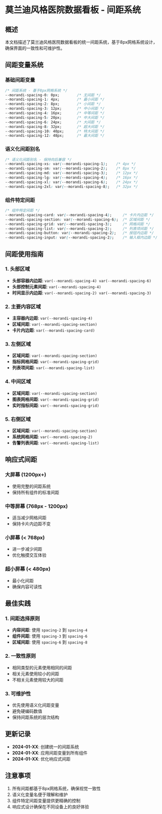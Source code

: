 # 莫兰迪风格医院数据看板 - 间距系统

## 概述

本文档描述了莫兰迪风格医院数据看板的统一间距系统，基于8px网格系统设计，确保界面的一致性和可维护性。

## 间距变量系统

### 基础间距变量

```css
/* 间距系统 - 基于8px网格系统 */
--morandi-spacing-0: 0px;        /* 无间距 */
--morandi-spacing-1: 4px;        /* 最小间距 */
--morandi-spacing-2: 8px;        /* 小间距 */
--morandi-spacing-3: 12px;       /* 中小间距 */
--morandi-spacing-4: 16px;       /* 中等间距 */
--morandi-spacing-5: 20px;       /* 中大间距 */
--morandi-spacing-6: 24px;       /* 大间距 */
--morandi-spacing-8: 32px;       /* 超大间距 */
--morandi-spacing-10: 40px;      /* 特大间距 */
--morandi-spacing-12: 48px;      /* 最大间距 */
```

### 语义化间距别名

```css
/* 语义化间距别名 - 保持向后兼容 */
--morandi-spacing-xs: var(--morandi-spacing-1);    /* 4px */
--morandi-spacing-sm: var(--morandi-spacing-2);    /* 8px */
--morandi-spacing-md: var(--morandi-spacing-3);    /* 12px */
--morandi-spacing-lg: var(--morandi-spacing-4);    /* 16px */
--morandi-spacing-xl: var(--morandi-spacing-6);    /* 24px */
--morandi-spacing-2xl: var(--morandi-spacing-8);   /* 32px */
```

### 组件特定间距

```css
/* 组件特定间距 */
--morandi-spacing-card: var(--morandi-spacing-4);     /* 卡片内边距 */
--morandi-spacing-section: var(--morandi-spacing-6);  /* 区域间距 */
--morandi-spacing-grid: var(--morandi-spacing-3);     /* 网格间距 */
--morandi-spacing-list: var(--morandi-spacing-2);     /* 列表项间距 */
--morandi-spacing-button: var(--morandi-spacing-2);   /* 按钮内边距 */
--morandi-spacing-input: var(--morandi-spacing-2);    /* 输入框内边距 */
```

## 间距使用指南

### 1. 头部区域
- **头部容器内边距**: `var(--morandi-spacing-4) var(--morandi-spacing-6)`
- **头部控制元素间距**: `var(--morandi-spacing-4)`
- **时间显示内边距**: `var(--morandi-spacing-2) var(--morandi-spacing-3)`

### 2. 主要内容区域
- **主容器内边距**: `var(--morandi-spacing-4)`
- **区域间距**: `var(--morandi-spacing-section)`
- **卡片内边距**: `var(--morandi-spacing-card)`

### 3. 左侧区域
- **区域间距**: `var(--morandi-spacing-section)`
- **指标网格间距**: `var(--morandi-spacing-grid)`
- **列表项间距**: `var(--morandi-spacing-list)`

### 4. 中间区域
- **区域间距**: `var(--morandi-spacing-section)`
- **图表网格间距**: `var(--morandi-spacing-grid)`
- **实时指标间距**: `var(--morandi-spacing-grid)`

### 5. 右侧区域
- **区域间距**: `var(--morandi-spacing-section)`
- **系统网格间距**: `var(--morandi-spacing-2)`
- **告警列表间距**: `var(--morandi-spacing-list)`

## 响应式间距

### 大屏幕 (1200px+)
- 使用完整的间距系统
- 保持所有组件的标准间距

### 中等屏幕 (768px - 1200px)
- 适当减少网格间距
- 保持卡片内边距不变

### 小屏幕 (< 768px)
- 进一步减少间距
- 优化触摸交互体验

### 超小屏幕 (< 480px)
- 最小化间距
- 确保内容可读性

## 最佳实践

### 1. 间距选择原则
- **内容间距**: 使用 `spacing-2` 到 `spacing-4`
- **组件间距**: 使用 `spacing-3` 到 `spacing-6`
- **区域间距**: 使用 `spacing-6` 到 `spacing-8`

### 2. 一致性原则
- 相同类型的元素使用相同的间距
- 相关元素使用较小的间距
- 不相关元素使用较大的间距

### 3. 可维护性
- 优先使用语义化间距变量
- 避免硬编码数值
- 保持间距系统的层次结构

## 更新记录

- **2024-01-XX**: 创建统一的间距系统
- **2024-01-XX**: 应用间距变量到所有组件
- **2024-01-XX**: 优化响应式间距

## 注意事项

1. 所有间距都基于8px网格系统，确保视觉一致性
2. 语义化变量名便于理解和维护
3. 组件特定间距变量提供更精确的控制
4. 响应式设计确保在不同设备上的良好体验
